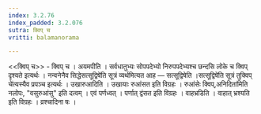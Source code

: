 ```yaml
---
index: 3.2.76
index_padded: 3.2.076
sutra: क्विप् च
vritti: balamanorama

---
```

<<क्विप् च>> - क्विप् च । अयमपीति । सर्वधातुभ्यः सोपपदेभ्यो निरुपपदेभ्यश्च छन्दसि लोके च क्विप् दृश्यते इत्यर्थः । नन्वनेनैव सिद्धेसत्सूद्विषे॑ति सूत्रं व्यर्थमित्यत आह —  सत्सूद्विषेति ।सत्सूद्विषे॑ति सूत्रं तुक्विप् चे॑त्यस्यैव प्रपञ्च इत्यर्थः । उखारुआदिति । उखायाः रुआंसत इति विग्रहः । रुआंसेः क्विप्,अनिदिता॑मिति नलोपः, "वसुरुआंसु" इति दत्वम् । एवं पर्णध्वत् । पर्णात् द्वंसत इति विग्रहः । वाहभ्रडिति । वाहात् भ्रश्यति इति विग्रहः । व्रश्चादिना षः । 